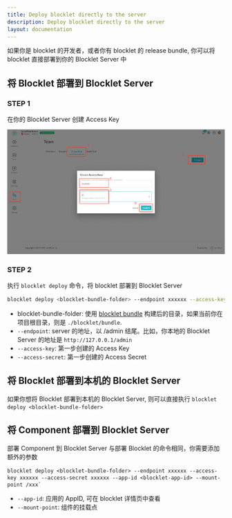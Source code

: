 ```yaml
---
title: Deploy blocklet directly to the server
description: Deploy blocklet directly to the server
layout: documentation
---
```


如果你是 blocklet 的开发者，或者你有 blocklet 的 release bundle, 你可以将 blocklet 直接部署到你的 Blocklet Server 中

## 将 Blocklet 部署到 Blocklet Server

### STEP 1

在你的 Blocklet Server 创建 Access Key

![](./access-key.png)

### STEP 2

执行 `blocklet deploy` 命令，将 blocklet 部署到 Blocklet Server

```bash
blocklet deploy <blocklet-bundle-folder> --endpoint xxxxxx --access-key xxxxxx --access-secret xxxxxx
```

- blocklet-bundle-folder: 使用 [blocklet bundle](/how-to/bundle) 构建后的目录，如果当前你在项目根目录，则是 `./blocklet/bundle`.
- `--endpoint`: server 的地址，以 /admin 结尾。比如，你本地的 Blocklet Server 的地址是 `http://127.0.0.1/admin`
- `--access-key`: 第一步创建的 Access Key
- `--access-secret`: 第一步创建的 Access Secret

## 将 Blocklet 部署到本机的 Blocklet Server

如果你想将 Blocklet 部署到本机的 Blocklet Server, 则可以直接执行 `blocklet deploy <blocklet-bundle-folder>`

## 将 Component 部署到 Blocklet Server

部署 Component 到 Blocklet Server 与部署 Blocklet 的命令相同，你需要添加额外的参数

```
blocklet deploy <blocklet-bundle-folder> --endpoint xxxxxx --access-key xxxxxx --access-secret xxxxxx --app-id <blocklet-app-id> --mount-point /xxx`
```

- `--app-id`: 应用的 AppID, 可在 blocklet 详情页中查看
- `--mount-point`: 组件的挂载点
